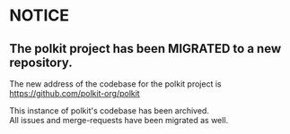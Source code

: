 NOTICE
======

## The polkit project has been MIGRATED to a new repository.  
The new address of the codebase for the polkit project is  
https://github.com/polkit-org/polkit

This instance of polkit's codebase has been archived.  
All issues and merge-requests have been migrated as well.  
